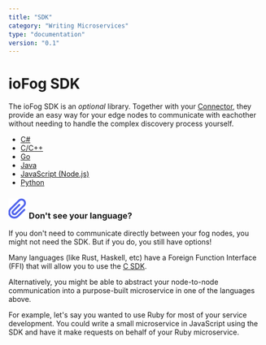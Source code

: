 ```yaml
---
title: "SDK"
category: "Writing Microservices"
type: "documentation"
version: "0.1"
---
```


# ioFog SDK

The ioFog SDK is an _optional_ library. Together with your [Connector](connectors), they provide an easy way for your edge nodes to communicate with eachother without needing to handle the complex discovery process yourself.

- [C#](https://github.com/ioFog/iofog-csharp-sdk)
- [C/C++](https://github.com/ioFog/iofog-c-sdk)
- [Go](https://github.com/ioFog/iofog-go-sdk)
- [Java](https://github.com/ioFog/iofog-java-sdk)
- [JavaScript (Node.js)](https://github.com/ioFog/iofog-nodejs-sdk)
- [Python](https://github.com/ioFog/iofog-python-sdk)

<aside class="notifications note">
  <h3><img src="/images/icos/ico-node.svg" alt=""> Don't see your language?</h3>
  <p>If you don't need to communicate directly between your fog nodes, you might not need the SDK. But if you do, you still have options!</p>
  <p>Many languages (like Rust, Haskell, etc) have a Foreign Function Interface (FFI) that will allow you to use the <a href="https://github.com/ioFog/iofog-c-sdk">C SDK</a>.</p>
  <p>Alternatively, you might be able to abstract your node-to-node communication into a purpose-built microservice in one of the languages above.</p>
  <p>For example, let's say you wanted to use Ruby for most of your service development. You could write a small microservice in JavaScript using the SDK and have it make requests on behalf of your Ruby microservice.</p>
</aside>
